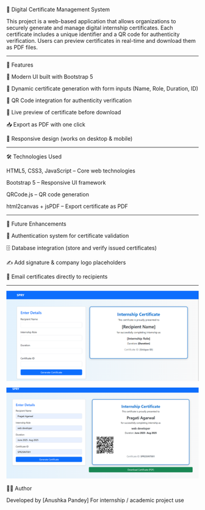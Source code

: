 📜 Digital Certificate Management System

This project is a web-based application that allows organizations to securely generate and manage digital internship certificates. Each certificate includes a unique identifier and a QR code for authenticity verification. Users can preview certificates in real-time and download them as PDF files.

---

🚀 Features

🎨 Modern UI built with Bootstrap 5

📝 Dynamic certificate generation with form inputs (Name, Role, Duration, ID)

📲 QR Code integration for authenticity verification

👀 Live preview of certificate before download

📥 Export as PDF with one click

📱 Responsive design (works on desktop & mobile)

---

🛠️ Technologies Used

HTML5, CSS3, JavaScript – Core web technologies

Bootstrap 5 – Responsive UI framework

QRCode.js – QR code generation

html2canvas + jsPDF – Export certificate as PDF

---

🎯 Future Enhancements

🔐 Authentication system for certificate validation

🗄️ Database integration (store and verify issued certificates)

✍️ Add signature & company logo placeholders

📧 Email certificates directly to recipients

---

![Screenshot 2025-08-22 121247](https://github.com/Anushkaaa29/SPRY/blob/main/Project%20Certificate%20Generator/Screenshot%202025-08-31%20222620.png)

![Screenshot 2025-08-22 121247](https://github.com/Anushkaaa29/SPRY/blob/main/Project%20Certificate%20Generator/Screenshot%202025-08-31%20222656.png)

👨‍💻 Author

Developed by [Anushka Pandey] For internship / academic project use
